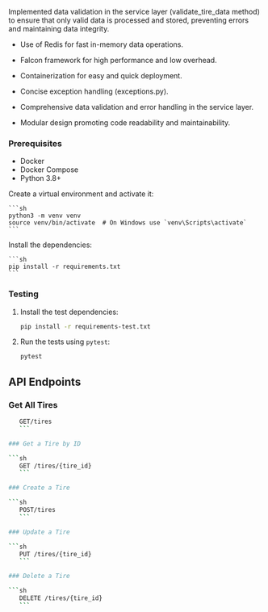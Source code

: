 Implemented data validation in the service layer (validate_tire_data method) to ensure that only valid data is processed and stored, preventing errors and maintaining data integrity.

- Use of Redis for fast in-memory data operations.
- Falcon framework for high performance and low overhead.
- Containerization for easy and quick deployment.

- Concise exception handling (exceptions.py).
- Comprehensive data validation and error handling in the service layer.
- Modular design promoting code readability and maintainability.

### Prerequisites

- Docker
- Docker Compose
- Python 3.8+

Create a virtual environment and activate it:

    ```sh
    python3 -m venv venv
    source venv/bin/activate  # On Windows use `venv\Scripts\activate`
    ```

Install the dependencies:

    ```sh
    pip install -r requirements.txt
    ```

### Testing

1. Install the test dependencies:

    ```sh
    pip install -r requirements-test.txt
    ```

2. Run the tests using `pytest`:

    ```sh
    pytest
    ```


## API Endpoints

### Get All Tires

 ```sh
    GET/tires
    ```

### Get a Tire by ID

```sh
    GET /tires/{tire_id}
    ```

### Create a Tire

```sh
    POST/tires
    ```

### Update a Tire

```sh
    PUT /tires/{tire_id}
    ```

### Delete a Tire

```sh
    DELETE /tires/{tire_id}
    ```
